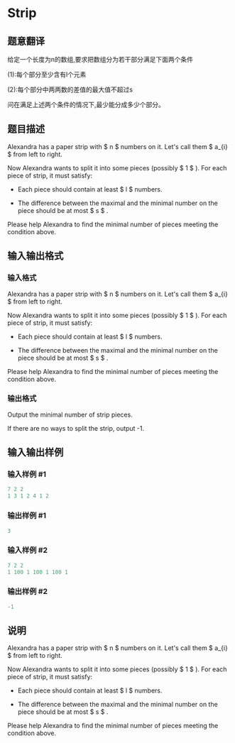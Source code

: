 # Strip

## 题意翻译

给定一个长度为n的数组,要求把数组分为若干部分满足下面两个条件

(1):每个部分至少含有l个元素

(2):每个部分中两两数的差值的最大值不超过s

问在满足上述两个条件的情况下,最少能分成多少个部分。

## 题目描述

Alexandra has a paper strip with $ n $ numbers on it. Let's call them $ a_{i} $ from left to right.

Now Alexandra wants to split it into some pieces (possibly $ 1 $ ). For each piece of strip, it must satisfy:

- Each piece should contain at least $ l $ numbers.

- The difference between the maximal and the minimal number on the piece should be at most $ s $ .

Please help Alexandra to find the minimal number of pieces meeting the condition above.

## 输入输出格式

### 输入格式

Alexandra has a paper strip with $ n $ numbers on it. Let's call them $ a_{i} $ from left to right.

Now Alexandra wants to split it into some pieces (possibly $ 1 $ ). For each piece of strip, it must satisfy:

- Each piece should contain at least $ l $ numbers.

- The difference between the maximal and the minimal number on the piece should be at most $ s $ .

Please help Alexandra to find the minimal number of pieces meeting the condition above.

### 输出格式

Output the minimal number of strip pieces.

If there are no ways to split the strip, output -1.

## 输入输出样例

### 输入样例 #1

```cpp
7 2 2
1 3 1 2 4 1 2

```
### 输出样例 #1

```cpp
3

```
### 输入样例 #2

```cpp
7 2 2
1 100 1 100 1 100 1

```
### 输出样例 #2

```cpp
-1

```
## 说明

Alexandra has a paper strip with $ n $ numbers on it. Let's call them $ a_{i} $ from left to right.

Now Alexandra wants to split it into some pieces (possibly $ 1 $ ). For each piece of strip, it must satisfy:

- Each piece should contain at least $ l $ numbers.

- The difference between the maximal and the minimal number on the piece should be at most $ s $ .

Please help Alexandra to find the minimal number of pieces meeting the condition above.

